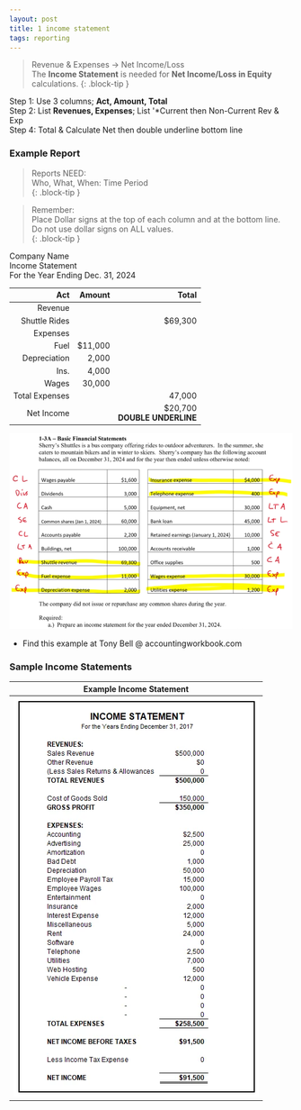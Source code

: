 ```yaml
---
layout: post
title: 1 income statement
tags: reporting
---
```



> Revenue & Expenses -> Net Income/Loss  
> The **Income Statement** is needed for **Net Income/Loss in Equity** calculations.
{: .block-tip }


Step 1: Use 3 columns; **Act, Amount, Total**      
Step 2: List **Revenues, Expenses**; List '*Current then Non-Current Rev & Exp   
Step 4: Total & Calculate Net then double underline bottom line   


### Example Report

> Reports NEED:   
> Who, What, When: Time Period   
{: .block-tip }

> Remember:   
> Place Dollar signs at the top of each column and at the bottom line. Do not use dollar signs on ALL values.  
{: .block-tip }

Company Name   
Income Statement   
For the Year Ending Dec. 31, 2024

| Act | Amount | Total |
|----:|-------:|------:|
| Revenue | | |
| Shuttle Rides | | $69,300 |
| Expenses | | |
| Fuel | $11,000 | |
| Depreciation | 2,000 | |
| Ins. | 4,000 | |
| Wages | 30,000 | |
| Total Expenses | | 47,000 |
| Net Income | | $20,700 <br> **DOUBLE UNDERLINE** |


![Example Income Statement](/assets/tony-bell/prepare-income-statement.png)

- Find this example at Tony Bell @ accountingworkbook.com


### Sample Income Statements

| Example Income Statement |
|:-:|
| ![Example 1](/assets/misc/sample-income-statement.webp) |

